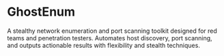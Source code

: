 # GhostEnum
A stealthy network enumeration and port scanning toolkit designed for red teams and penetration testers. Automates host discovery, port scanning, and outputs actionable results with flexibility and stealth techniques.

